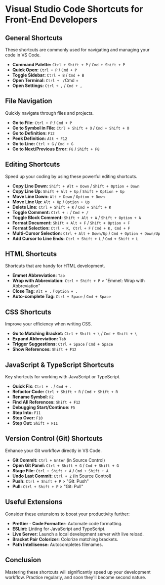 # Visual Studio Code Shortcuts for Front-End Developers

## General Shortcuts
These shortcuts are commonly used for navigating and managing your code in VS Code.

- **Command Palette:** `Ctrl + Shift + P` / `Cmd + Shift + P`
- **Quick Open:** `Ctrl + P` / `Cmd + P`
- **Toggle Sidebar:** `Ctrl + B` / `Cmd + B`
- **Open Terminal:** `Ctrl + ` ` / `Cmd + ` `
- **Open Settings:** `Ctrl + ,` / `Cmd + ,`

## File Navigation
Quickly navigate through files and projects.

- **Go to File:** `Ctrl + P` / `Cmd + P`
- **Go to Symbol in File:** `Ctrl + Shift + O` / `Cmd + Shift + O`
- **Go to Definition:** `F12`
- **Peek Definition:** `Alt + F12`
- **Go to Line:** `Ctrl + G` / `Cmd + G`
- **Go to Next/Previous Error:** `F8` / `Shift + F8`

## Editing Shortcuts
Speed up your coding by using these powerful editing shortcuts.

- **Copy Line Down:** `Shift + Alt + Down` / `Shift + Option + Down`
- **Copy Line Up:** `Shift + Alt + Up` / `Shift + Option + Up`
- **Move Line Down:** `Alt + Down` / `Option + Down`
- **Move Line Up:** `Alt + Up` / `Option + Up`
- **Delete Line:** `Ctrl + Shift + K` / `Cmd + Shift + K`
- **Toggle Comment:** `Ctrl + :` / `Cmd + /`
- **Toggle Block Comment:** `Shift + Alt + A` / `Shift + Option + A`
- **Format Document:** `Shift + Alt + F` / `Shift + Option + F`
- **Format Selection:** `Ctrl + K, Ctrl + F` / `Cmd + K, Cmd + F`
- **Multi-Cursor Selection:** `Ctrl + Alt + Down/Up` / `Cmd + Option + Down/Up`
- **Add Cursor to Line Ends:** `Ctrl + Shift + L` / `Cmd + Shift + L`

## HTML Shortcuts
Shortcuts that are handy for HTML development.

- **Emmet Abbreviation:** `Tab`
- **Wrap with Abbreviation:** `Ctrl + Shift + P` > "Emmet: Wrap with Abbreviation"
- **Close Tag:** `Alt + .` / `Option + .`
- **Auto-complete Tag:** `Ctrl + Space` / `Cmd + Space`

## CSS Shortcuts
Improve your efficiency when writing CSS.

- **Go to Matching Bracket:** `Ctrl + Shift + \` / `Cmd + Shift + \`
- **Expand Abbreviation:** `Tab`
- **Trigger Suggestions:** `Ctrl + Space` / `Cmd + Space`
- **Show References:** `Shift + F12`

## JavaScript & TypeScript Shortcuts
Key shortcuts for working with JavaScript or TypeScript.

- **Quick Fix:** `Ctrl + .` / `Cmd + .`
- **Refactor Code:** `Ctrl + Shift + R` / `Cmd + Shift + R`
- **Rename Symbol:** `F2`
- **Find All References:** `Shift + F12`
- **Debugging Start/Continue:** `F5`
- **Step Into:** `F11`
- **Step Over:** `F10`
- **Step Out:** `Shift + F11`

## Version Control (Git) Shortcuts
Enhance your Git workflow directly in VS Code.

- **Git Commit:** `Ctrl + Enter` (in Source Control)
- **Open Git Panel:** `Ctrl + Shift + G` / `Cmd + Shift + G`
- **Stage File:** `Ctrl + Shift + A` / `Cmd + Shift + A`
- **Undo Last Commit:** `Ctrl + Z` (in Source Control)
- **Push:** `Ctrl + Shift + P` > "Git: Push"
- **Pull:** `Ctrl + Shift + P` > "Git: Pull"

## Useful Extensions
Consider these extensions to boost your productivity further:

- **Prettier - Code Formatter:** Automate code formatting.
- **ESLint:** Linting for JavaScript and TypeScript.
- **Live Server:** Launch a local development server with live reload.
- **Bracket Pair Colorizer:** Colorize matching brackets.
- **Path Intellisense:** Autocompletes filenames.

## Conclusion
Mastering these shortcuts will significantly speed up your development workflow. Practice regularly, and soon they'll become second nature.
